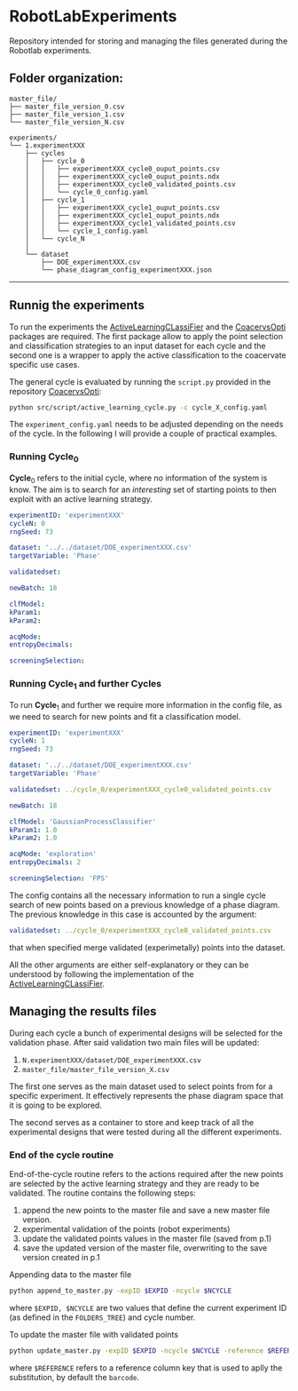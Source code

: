 # RobotLabExperiments

Repository intended for storing and managing the files generated during the Robotlab experiments.

Folder organization:
------------
    master_file/
    ├── master_file_version_0.csv
    ├── master_file_version_1.csv
    └── master_file_version_N.csv

    experiments/
    └── 1.experimentXXX
        ├── cycles
        │   ├── cycle_0
        │   │   ├── experimentXXX_cycle0_ouput_points.csv
        │   │   ├── experimentXXX_cycle0_ouput_points.ndx
        │   │   ├── experimentXXX_cycle0_validated_points.csv
        │   │   └── cycle_0_config.yaml
        │   ├── cycle_1
        │   │   ├── experimentXXX_cycle1_ouput_points.csv
        │   │   ├── experimentXXX_cycle1_ouput_points.ndx
        │   │   ├── experimentXXX_cycle1_validated_points.csv
        │   │   └── cycle_1_config.yaml
        │   └── cycle_N
        │
        └── dataset
            ├── DOE_experimentXXX.csv
            └── phase_diagram_config_experimentXXX.json
------------

## Runnig the experiments

To run the experiments the [ActiveLearningCLassiFier](https://github.com/AGardinon/ActiveLearningCLassiFier) and the [CoacervsOpti](https://github.com/AGardinon/CoacervsOpti) packages are required.
The first package allow to apply the point selection and classification strategies to an input dataset for each cycle and the second one is a wrapper to apply the active classification to the coacervate specific use cases.

The general cycle is evaluated by running the `script.py` provided in the repository [CoacervsOpti](https://github.com/AGardinon/CoacervsOpti):
```bash
python src/script/active_learning_cycle.py -c cycle_X_config.yaml
```
The `experiment_config.yaml` needs to be adjusted depending on the needs of the cycle.
In the following I will provide a couple of practical examples.

### Running **Cycle**$_{0}$

**Cycle**$_{0}$ refers to the initial cycle, where no information of the system is know.
The aim is to search for an _interesting_ set of starting points to then exploit with an active learning strategy.

```yaml
experimentID: 'experimentXXX'
cycleN: 0
rngSeed: 73

dataset: '../../dataset/DOE_experimentXXX.csv'
targetVariable: 'Phase'

validatedset:

newBatch: 18

clfModel: 
kParam1: 
kParam2: 

acqMode: 
entropyDecimals: 

screeningSelection: 
```

### Running **Cycle**$_{1}$ and further **Cycles**

To run **Cycle**$_{1}$ and further we require more information in the config file, as we need to search for new points and fit a classification model.

```yaml
experimentID: 'experimentXXX'
cycleN: 1
rngSeed: 73

dataset: '../../dataset/DOE_experimentXXX.csv'
targetVariable: 'Phase'

validatedset: ../cycle_0/experimentXXX_cycle0_validated_points.csv

newBatch: 18

clfModel: 'GaussianProcessClassifier'
kParam1: 1.0
kParam2: 1.0

acqMode: 'exploration'
entropyDecimals: 2

screeningSelection: 'FPS'
```

The config contains all the necessary information to run a single cycle search of new points based on a previous knowledge of a phase diagram.
The previous knowledge in this case is accounted by the argument:
```yaml
validatedset: ../cycle_0/experimentXXX_cycle0_validated_points.csv
```
that when specified merge validated (experimetally) points into the dataset.

All the other arguments are either self-explanatory or they can be understood by following the implementation of the [ActiveLearningCLassiFier](https://github.com/AGardinon/ActiveLearningCLassiFier).


## Managing the results files

During each cycle a bunch of experimental designs will be selected for the validation phase.
After said validation two main files will be updated:
1.  `N.experimentXXX/dataset/DOE_experimentXXX.csv`
2.  `master_file/master_file_version_X.csv` 

The first one serves as the main dataset used to select points from for a specific experiment.
It effectively represents the phase diagram space that it is going to be explored.

The second serves as a container to store and keep track of all the experimental designs that were tested during all the different experiments.

### End of the cycle routine

End-of-the-cycle routine refers to the actions required after the new points are selected by the active learning strategy and they are ready to be validated.
The routine contains the following steps:
1.  append the new points to the master file and save a new master file version.
2.  experimental validation of the points (robot experiments)
3.  update the validated points values in the master file (saved from p.1)
4.  save the updated version of the master file, overwriting to the save version created in p.1 

Appending data to the master file
```bash
python append_to_master.py -expID $EXPID -ncycle $NCYCLE
```
where `$EXPID, $NCYCLE` are two values that define the current experiment ID (as defined in the `FOLDERS_TREE`) and cycle number.

To update the master file with validated points
```bash
python update_master.py -expID $EXPID -ncycle $NCYCLE -reference $REFERENCE
```
where `$REFERENCE` refers to a reference column key that is used to aplly the substitution, by default the `barcode`.